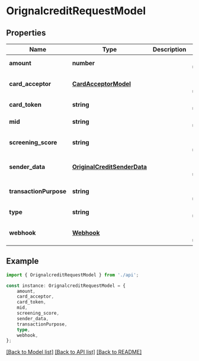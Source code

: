 # OrignalcreditRequestModel


## Properties

Name | Type | Description | Notes
------------ | ------------- | ------------- | -------------
**amount** | **number** |  | [default to undefined]
**card_acceptor** | [**CardAcceptorModel**](CardAcceptorModel.md) |  | [optional] [default to undefined]
**card_token** | **string** |  | [default to undefined]
**mid** | **string** |  | [default to undefined]
**screening_score** | **string** |  | [optional] [default to undefined]
**sender_data** | [**OriginalCreditSenderData**](OriginalCreditSenderData.md) |  | [optional] [default to undefined]
**transactionPurpose** | **string** |  | [optional] [default to undefined]
**type** | **string** |  | [default to undefined]
**webhook** | [**Webhook**](Webhook.md) |  | [optional] [default to undefined]

## Example

```typescript
import { OrignalcreditRequestModel } from './api';

const instance: OrignalcreditRequestModel = {
    amount,
    card_acceptor,
    card_token,
    mid,
    screening_score,
    sender_data,
    transactionPurpose,
    type,
    webhook,
};
```

[[Back to Model list]](../README.md#documentation-for-models) [[Back to API list]](../README.md#documentation-for-api-endpoints) [[Back to README]](../README.md)

